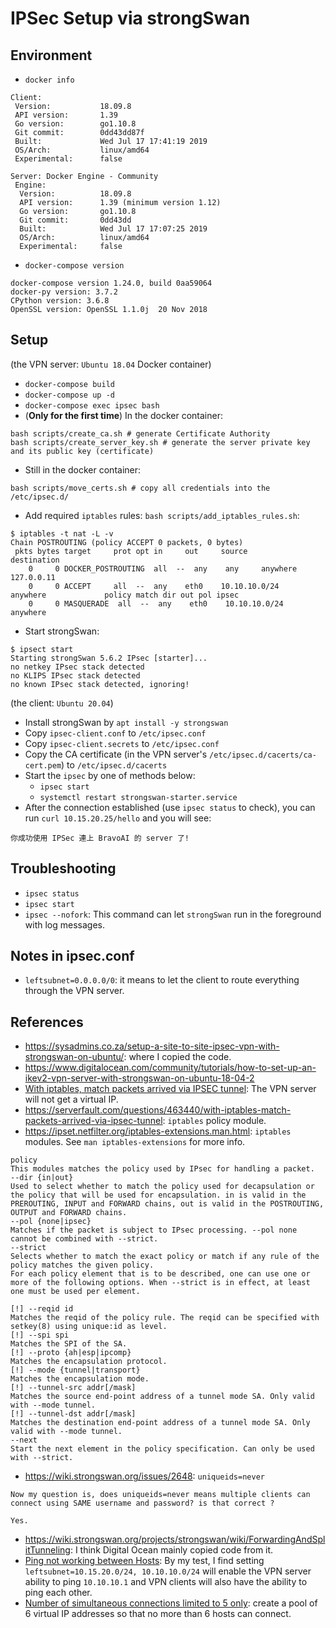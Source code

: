 # IPSec Setup via strongSwan

## Environment
* `docker info`
```
Client:
 Version:           18.09.8
 API version:       1.39
 Go version:        go1.10.8
 Git commit:        0dd43dd87f
 Built:             Wed Jul 17 17:41:19 2019
 OS/Arch:           linux/amd64
 Experimental:      false

Server: Docker Engine - Community
 Engine:
  Version:          18.09.8
  API version:      1.39 (minimum version 1.12)
  Go version:       go1.10.8
  Git commit:       0dd43dd
  Built:            Wed Jul 17 17:07:25 2019
  OS/Arch:          linux/amd64
  Experimental:     false
```
* `docker-compose version`
```
docker-compose version 1.24.0, build 0aa59064
docker-py version: 3.7.2
CPython version: 3.6.8
OpenSSL version: OpenSSL 1.1.0j  20 Nov 2018
```

## Setup
(the VPN server: `Ubuntu 18.04` Docker container)
* `docker-compose build`
* `docker-compose up -d`
* `docker-compose exec ipsec bash`
* (__Only for the first time__) In the docker container:
```
bash scripts/create_ca.sh # generate Certificate Authority
bash scripts/create_server_key.sh # generate the server private key and its public key (certificate)
```
* Still in the docker container:
```
bash scripts/move_certs.sh # copy all credentials into the /etc/ipsec.d/
```
* Add required `iptables` rules: `bash scripts/add_iptables_rules.sh`:
```
$ iptables -t nat -L -v
Chain POSTROUTING (policy ACCEPT 0 packets, 0 bytes)
 pkts bytes target     prot opt in     out     source               destination
    0     0 DOCKER_POSTROUTING  all  --  any    any     anywhere             127.0.0.11
    0     0 ACCEPT     all  --  any    eth0    10.10.10.0/24        anywhere             policy match dir out pol ipsec
    0     0 MASQUERADE  all  --  any    eth0    10.10.10.0/24        anywhere
```
* Start strongSwan:
```
$ ipsect start
Starting strongSwan 5.6.2 IPsec [starter]...
no netkey IPsec stack detected
no KLIPS IPsec stack detected
no known IPsec stack detected, ignoring!
```

(the client: `Ubuntu 20.04`)
* Install strongSwan by `apt install -y strongswan`
* Copy `ipsec-client.conf` to `/etc/ipsec.conf`
* Copy `ipsec-client.secrets` to `/etc/ipsec.conf`
* Copy the CA certificate (in the VPN server's `/etc/ipsec.d/cacerts/ca-cert.pem`) to `/etc/ipsec.d/cacerts`
* Start the `ipsec` by one of methods below:
    * `ipsec start`
    * `systemctl restart strongswan-starter.service`
* After the connection established (use `ipsec status` to check), you can run `curl 10.15.20.25/hello` and you will see:
```
你成功使用 IPSec 連上 BravoAI 的 server 了!
```

## Troubleshooting
* `ipsec status`
* `ipsec start`
* `ipsec --nofork`: This command can let `strongSwan` run in the foreground with log messages.

## Notes in ipsec.conf
* `leftsubnet=0.0.0.0/0`: it means to let the client to route everything through the VPN server.

## References
* <https://sysadmins.co.za/setup-a-site-to-site-ipsec-vpn-with-strongswan-on-ubuntu/>: where I copied the code.
* <https://www.digitalocean.com/community/tutorials/how-to-set-up-an-ikev2-vpn-server-with-strongswan-on-ubuntu-18-04-2>
* [With iptables, match packets arrived via IPSEC tunnel](https://serverfault.com/questions/526885/strongswan-entirely-virtual-subnet): The VPN server will not get a virtual IP.
* <https://serverfault.com/questions/463440/with-iptables-match-packets-arrived-via-ipsec-tunnel>: `iptables` policy module.
* <https://ipset.netfilter.org/iptables-extensions.man.html>: `iptables` modules. See `man iptables-extensions` for more info.
```
policy
This modules matches the policy used by IPsec for handling a packet.
--dir {in|out}
Used to select whether to match the policy used for decapsulation or the policy that will be used for encapsulation. in is valid in the PREROUTING, INPUT and FORWARD chains, out is valid in the POSTROUTING, OUTPUT and FORWARD chains.
--pol {none|ipsec}
Matches if the packet is subject to IPsec processing. --pol none cannot be combined with --strict.
--strict
Selects whether to match the exact policy or match if any rule of the policy matches the given policy.
For each policy element that is to be described, one can use one or more of the following options. When --strict is in effect, at least one must be used per element.

[!] --reqid id
Matches the reqid of the policy rule. The reqid can be specified with setkey(8) using unique:id as level.
[!] --spi spi
Matches the SPI of the SA.
[!] --proto {ah|esp|ipcomp}
Matches the encapsulation protocol.
[!] --mode {tunnel|transport}
Matches the encapsulation mode.
[!] --tunnel-src addr[/mask]
Matches the source end-point address of a tunnel mode SA. Only valid with --mode tunnel.
[!] --tunnel-dst addr[/mask]
Matches the destination end-point address of a tunnel mode SA. Only valid with --mode tunnel.
--next
Start the next element in the policy specification. Can only be used with --strict.
```
* <https://wiki.strongswan.org/issues/2648>: `uniqueids=never`
```
Now my question is, does uniqueids=never means multiple clients can connect using SAME username and password? is that correct ?

Yes.
```
* <https://wiki.strongswan.org/projects/strongswan/wiki/ForwardingAndSplitTunneling>: I think Digital Ocean mainly copied code from it.
* [Ping not working between Hosts](https://wiki.strongswan.org/issues/1149): By my test, I find setting `leftsubnet=10.15.20.0/24, 10.10.10.0/24` will enable the VPN server ability to ping `10.10.10.1` and VPN clients will also have the ability to ping each other.
* [Number of simultaneous connections limited to 5 only](https://wiki.strongswan.org/issues/801): create a pool of 6 virtual IP addresses so that no more than 6 hosts can connect.
